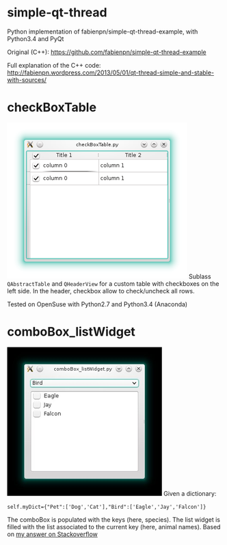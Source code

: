 # simple-qt-thread
Python implementation of fabienpn/simple-qt-thread-example, with Python3.4 and PyQt

Original (C++): https://github.com/fabienpn/simple-qt-thread-example

Full explanation of the C++ code:
http://fabienpn.wordpress.com/2013/05/01/qt-thread-simple-and-stable-with-sources/

# checkBoxTable

![table with checkboxes screenshot](checkBoxTable.png)
Sublass `QAbstractTable` and `QHeaderView` for a custom table with checkboxes on the left side.
In the header, checkbox allow to check/uncheck all rows.

Tested on OpenSuse with Python2.7 and Python3.4 (Anaconda)

# comboBox_listWidget

![combobox and listwidget screenshot](comboBox_listWidget.jpg)
Given a dictionary:

    self.myDict={"Pet":['Dog','Cat'],"Bird":['Eagle','Jay','Falcon']}

The comboBox is populated with the keys (here, species). The list widget is
filled with the list associated to the current key (here, animal names).
Based on [my answer on Stackoverflow](http://stackoverflow.com/a/32005220/4720935)

